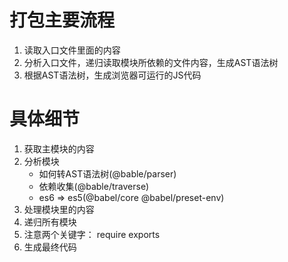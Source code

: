 # 打包主要流程
  1. 读取入口文件里面的内容
  2. 分析入口文件，递归读取模块所依赖的文件内容，生成AST语法树
  3. 根据AST语法树，生成浏览器可运行的JS代码


# 具体细节
  1. 获取主模块的内容
  2. 分析模块
      - 如何转AST语法树(@bable/parser)
      - 依赖收集(@bable/traverse)
      - es6 => es5(@babel/core @babel/preset-env)
  3. 处理模块里的内容
  4. 递归所有模块
  5. 注意两个关键字： require   exports
  6. 生成最终代码